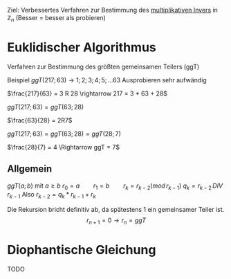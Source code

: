 Ziel: Verbessertes Verfahren zur Bestimmung des [multiplikativen Invers](Gruppen%20Ringe%20und%20Körper.md) in $\mathbb{Z}_n$ 
(Besser = besser als probieren)
# Euklidischer Algorithmus
Verfahren zur Bestimmung des größten gemeinsamen Teilers (ggT)

Beispiel
$ggT(217; 63) \rightarrow 1; 2; 3; 4; 5; \ldots 63$ Ausprobieren sehr aufwändig

$\frac{217}{63} = 3 R 28 \rightarrow 217 = 3 * 63 + 28$ 

$ggT(217; 63) = ggT(63; 28)$ 

$\frac{63}{28} = 2R7$ 

$ggT(217; 63) = ggT(63; 28) = ggT(28; 7)$ 

$\frac{28}{7} = 4 \Rightarrow ggT = 7$ 
## Allgemein
$ggT(a; b)$ mit $a \geq b$ 
$r_0 = a \qquad r_1 = b \qquad r_k = r_{k-2} (mod \, r_{k-1})$
$q_k = r_{k-2} \, DIV \, r_{k-1}$ 
Also $r_{k-2} = q_k * r_{k-1} + r_k$ 

Die Rekursion bricht definitiv ab, da spätestens $1$ ein gemeinsamer Teiler ist.
$$r_{n+1}=0\rightarrow r_n = ggT$$ 
# Diophantische Gleichung
TODO